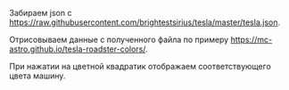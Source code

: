 Забираем json c https://raw.githubusercontent.com/brightestsirius/tesla/master/tesla.json.

Отрисовываем данные с полученного файла по примеру https://mc-astro.github.io/tesla-roadster-colors/.

При нажатии на цветной квадратик отображаем соответствующего цвета машину.